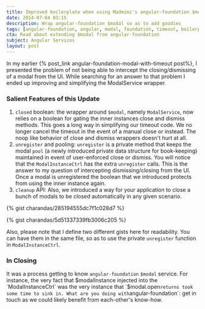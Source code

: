 ```yaml
---
title: Improved boilerplate when using Madmimi's angular-foundation $modal
date: 2014-07-04 03:15
description: Wrap angular-foundation $modal so as to add goodies
tags: [angular-foundation, angular, modal, foundation, timeout, boilerplate]
cta: Read about extending $modal from angular-foundation
subject: Angular Services
layout: post
---
```



In my earlier {% post_link angular-foundation-modal-with-timeout post%}, I presented the problem of not being able to intercept the closing/dismissing of a modal from the UI. While searching for an answer <!-- more --> to that problem I ended up improving and simplifying the ModalService wrapper.

### Salient Features of this Update ###

1. `closed` boolean: the wrapper around `$modal`, namely `ModalService`, now relies on a boolean for gating the inner instances close and dismiss methods. This goes a long way in simplifying our timeout code. We no longer cancel the timeout in the event of a manual close or instead. The noop like behavior of close and dismiss wrappers doesn't
hurt at all.
2. `unregister` and pooling: `unregister` is a private method that keeps the modal `pool` (a newly introduced private data structure for book-keeping) maintained in event of user-enforced close
or dismiss. You will notice that the `ModalInstanceCtrl` has the extra `unregister` calls. This is the answer to my question of intercepting dismissing/closing from the UI. Once a modal is unregistered the boolean that we introduced protects from using the inner instance again.
3. `cleanup` API: Also, we introduced a way for your application to close a bunch of modals to be closed automatically in any given scenario.

{% gist  charandas/285194555dc7f1c028d7 %}

{% gist charandas/5d51337339fb3006c205 %}

Also, please note that I define two different gists here for readability. You can have them in the same file, so as to use the private `unregister` function in `ModalInstanceCtrl`.

### In Closing ###
It was a process getting to know `angular-foundation` `$modal` service. For instance, the very fact that $modalInstance injected into the `ModalInstanceCtrl`
was the very instance that `$modal.open` returns took some time to sink in. What are you doing with `angular-foundation`: get in touch as we could likely benefit from each-other's
know-how.
 